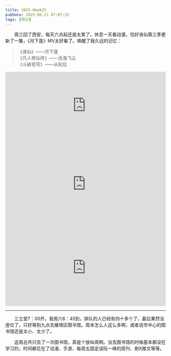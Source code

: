 ```yaml
---
title: 2025-Week25
pubDate: 2025-06-21 07:07:25
tags: [周记]
---
```


&emsp;&emsp;周三回了西安，每天六点起还是太累了。休息一天看动漫，恰好诛仙第三季更新了一集，《月下逢》MV太好看了。唤醒了我久远的记忆：

> 《诛仙》——月下逢
<br/>《凡人修仙传》——沧海飞尘
<br/>《斗破苍穹》——从别后

<div style="padding:41.88% 0 0 0;position:relative;"><iframe src="https://player.vimeo.com/video/1095339711?badge=0&amp;autopause=0&amp;player_id=0&amp;app_id=58479" frameborder="0" allow="autoplay; fullscreen; picture-in-picture; clipboard-write; encrypted-media; web-share" style="position:absolute;top:0;left:0;width:100%;height:100%;" title="诛仙_月下逢"></iframe></div><script src="https://player.vimeo.com/api/player.js"></script>

<div style="padding:56.25% 0 0 0;position:relative;"><iframe src="https://player.vimeo.com/video/1095338978?badge=0&amp;autopause=0&amp;player_id=0&amp;app_id=58479" frameborder="0" allow="autoplay; fullscreen; picture-in-picture; clipboard-write; encrypted-media; web-share" style="position:absolute;top:0;left:0;width:100%;height:100%;" title="凡人修仙传_沧海飞尘"></iframe></div><script src="https://player.vimeo.com/api/player.js"></script>

<div style="padding:48.02% 0 0 0;position:relative;"><iframe src="https://player.vimeo.com/video/1095338417?badge=0&amp;autopause=0&amp;player_id=0&amp;app_id=58479" frameborder="0" allow="autoplay; fullscreen; picture-in-picture; clipboard-write; encrypted-media; web-share" style="position:absolute;top:0;left:0;width:100%;height:100%;" title="斗破苍穹_从别后"></iframe></div><script src="https://player.vimeo.com/api/player.js"></script>


---

&emsp;&emsp;三立堂7：00开，我周六6：45到，排队的人已经有四十多个了，最后果然没座位了，只好等到九点去雁塔区图书馆。周末怎么人这么多啊，或者说市中心的图书馆还是太小、太少了。

&emsp;&emsp;这周总共只去了一次图书馆，真是个放纵周啊。没去图书馆的时候基本都没在学习的，时间都花在了动漫、手游、每周五固定读阮一峰的周刊、刷X推文等等。


<script src="https://giscus.app/client.js"
        data-repo="roc80/Blog"
        data-repo-id="R_kgDOO4NnfQ"
        data-category="Announcements"
        data-category-id="DIC_kwDOO4Nnfc4Ctshe"
        data-mapping="pathname"
        data-strict="1"
        data-reactions-enabled="1"
        data-emit-metadata="0"
        data-input-position="top"
        data-theme="preferred_color_scheme"
        data-lang="zh-CN"
        data-loading="lazy"
        crossorigin="anonymous"
        async>
</script>